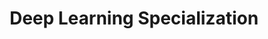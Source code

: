 ---
title: Deep Learning Specialization
tags: [Deep Learning,Andrew Ng]
style: fill
color: secondary
comments: true
description: Become a Machine Learning expert. Master the fundamentals of deep learning and break into AI. Recently updated with cutting-edge techniques!
external_url: https://github.com/wangshusen/DeepLearning#cs583-deep-learning

---